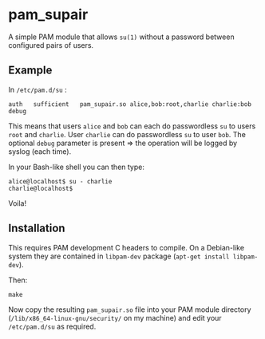 # pam_supair

A simple PAM module that allows `su(1)` without a password between configured
pairs of users.

## Example

In `/etc/pam.d/su` :

```
auth   sufficient   pam_supair.so alice,bob:root,charlie charlie:bob debug
```

This means that users `alice` and `bob` can each do passwordless `su` to
users `root` and `charlie`. User `charlie` can do passwordless `su` to user
`bob`. The optional `debug` parameter is present => the operation will be
logged by syslog (each time).

In your Bash-like shell you can then type:

```shell
alice@localhost$ su - charlie
charlie@localhost$
```

Voila!

## Installation

This requires PAM development C headers to compile. On a Debian-like system
they are contained in `libpam-dev` package (`apt-get install libpam-dev`).

Then:

```shell
make
```

Now copy the resulting `pam_supair.so` file into your PAM module directory
(`/lib/x86_64-linux-gnu/security/` on my machine) and edit your
`/etc/pam.d/su` as required.
